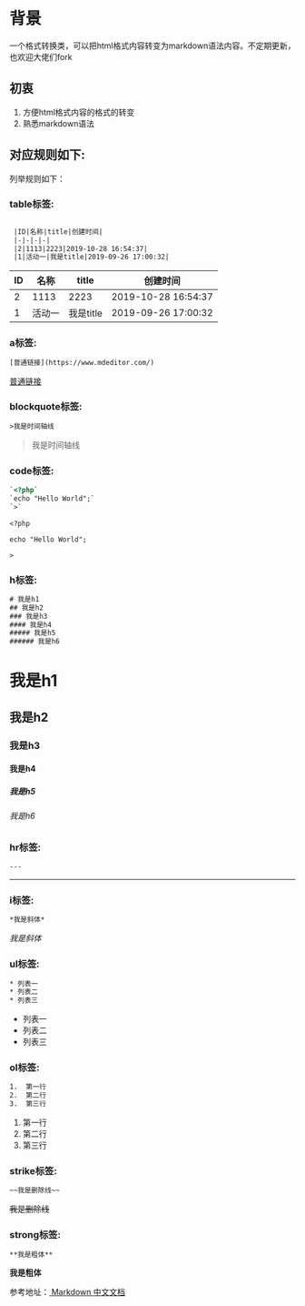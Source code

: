 # 背景
一个格式转换类，可以把html格式内容转变为markdown语法内容。不定期更新，也欢迎大佬们fork
## 初衷
1. 方便html格式内容的格式的转变
2. 熟悉markdown语法
## 对应规则如下:
列举规则如下：

### table标签:
```html

 |ID|名称|title|创建时间|
 |-|-|-|-|
 |2|1113|2223|2019-10-28 16:54:37|
 |1|活动一|我是title|2019-09-26 17:00:32|
```
 |ID|名称|title|创建时间|
 |-|-|-|-|
 |2|1113|2223|2019-10-28 16:54:37|
 |1|活动一|我是title|2019-09-26 17:00:32|
 
### a标签:
 ```html
[普通链接](https://www.mdeditor.com/)
 ```
[普通链接](https://www.mdeditor.com/)
 
### blockquote标签:
 ```html
>我是时间轴线
 ```
 >我是时间轴线


### code标签:
 ```html
`<?php`
`echo "Hello World";`
`>`
 ```
`<?php`

`echo "Hello World";`

`>`

### h标签:
 ```html
# 我是h1
## 我是h2
### 我是h3
#### 我是h4
##### 我是h5
###### 我是h6
 ```
# 我是h1
## 我是h2
### 我是h3
#### 我是h4
##### 我是h5
###### 我是h6

### hr标签:
 ```html
---
 ```
---

### i标签:
 ```html
*我是斜体*
 ```
*我是斜体*

### ul标签:
 ```html
* 列表一
* 列表二
* 列表三
 ```
* 列表一
* 列表二
* 列表三

### ol标签:
 ```html
1.  第一行
2.  第二行
3.  第三行
 ```
1.  第一行
2.  第二行
3.  第三行

### strike标签:
 ```html
~~我是删除线~~
 ```
~~我是删除线~~

### strong标签:
 ```html
**我是粗体**
 ```
**我是粗体**

参考地址：[ Markdown 中文文档](https://markdown-zh.readthedocs.io/en/latest/ "Markdown中文教程")



